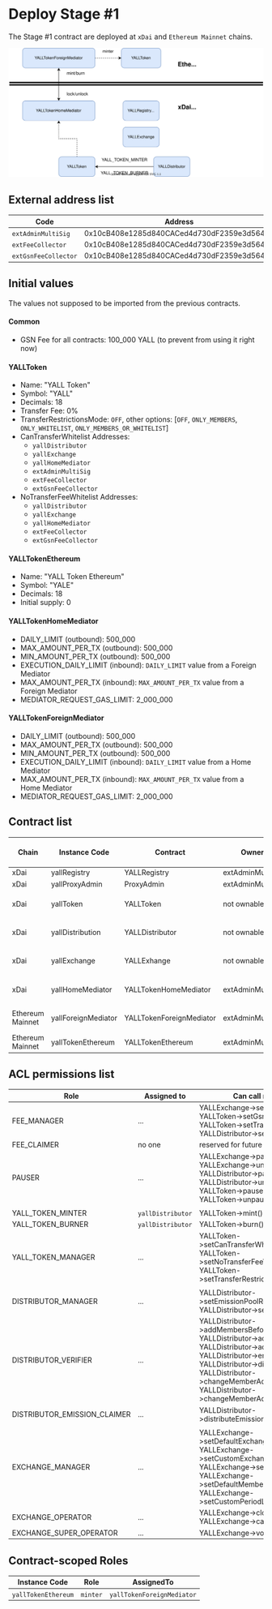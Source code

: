 # Deploy Stage #1

The Stage #1 contract are deployed at `xDai` and `Ethereum Mainnet` chains.

![Stage #1 Deployment](../images/deployment-stage-1.svg)

## External address list

|Code|Address|
|---|---|
|`extAdminMultiSig`| 0x10cB408e1285d840CACed4d730dF2359e3d56444 |
|`extFeeCollector`| 0x10cB408e1285d840CACed4d730dF2359e3d56444 |
|`extGsnFeeCollector`| 0x10cB408e1285d840CACed4d730dF2359e3d56444 |

## Initial values
The values not supposed to be imported from the previous contracts.

#### Common

* GSN Fee for all contracts: 100_000 YALL (to prevent from using it right now)

#### YALLToken

* Name: "YALL Token"
* Symbol: "YALL"
* Decimals: 18
* Transfer Fee: 0%
* TransferRestrictionsMode: `OFF`, other options: [`OFF`, `ONLY_MEMBERS`, `ONLY_WHITELIST`, `ONLY_MEMBERS_OR_WHITELIST`]
* CanTransferWhitelist Addresses:
  * `yallDistributor`
  * `yallExchange`
  * `yallHomeMediator`
  * `extAdminMultiSig`
  * `extFeeCollector`
  * `extGsnFeeCollector`
* NoTransferFeeWhitelist Addresses:
  * `yallDistributor`
  * `yallExchange`
  * `yallHomeMediator`
  * `extFeeCollector`
  * `extGsnFeeCollector`

#### YALLTokenEthereum

* Name: "YALL Token Ethereum"
* Symbol: "YALE"
* Decimals: 18
* Initial supply: 0

#### YALLTokenHomeMediator

* DAILY_LIMIT (outbound): 500_000
* MAX_AMOUNT_PER_TX (outbound): 500_000
* MIN_AMOUNT_PER_TX (outbound): 500_000
* EXECUTION_DAILY_LIMIT (inbound): `DAILY_LIMIT` value from a Foreign Mediator
* MAX_AMOUNT_PER_TX (inbound): `MAX_AMOUNT_PER_TX` value from a Foreign Mediator
* MEDIATOR_REQUEST_GAS_LIMIT: 2_000_000

#### YALLTokenForeignMediator

* DAILY_LIMIT (outbound): 500_000
* MAX_AMOUNT_PER_TX (outbound): 500_000
* MIN_AMOUNT_PER_TX (outbound): 500_000
* EXECUTION_DAILY_LIMIT (inbound): `DAILY_LIMIT` value from a Home Mediator
* MAX_AMOUNT_PER_TX (inbound): `MAX_AMOUNT_PER_TX` value from a Home Mediator
* MEDIATOR_REQUEST_GAS_LIMIT: 2_000_000

## Contract list

|Chain|Instance Code|Contract|Owner|Proxy Owner|Arbitrary ERC20 withdrawal|ETH Withdrawal|Pausable|
|---|---|---|---|---|---|---|---|
|xDai|yallRegistry|YALLRegistry|extAdminMultiSig|extAdminMultiSig|no|no|no|
|xDai|yallProxyAdmin|ProxyAdmin|extAdminMultiSig|no proxy|no|no|no|
|xDai|yallToken|YALLToken|not ownable|yallProxyAdmin|only YALL by FEE_CLAIMER role|no|particular methods|
|xDai|yallDistribution|YALLDistributor|not ownable|yallProxyAdmin|only YALL by FEE_CLAIMER role|no|particular methods|
|xDai|yallExchange|YALLExhange|not ownable|yallProxyAdmin|only YALL by FEE_CLAIMER role|no|particular methods|
|xDai|yallHomeMediator|YALLTokenHomeMediator|extAdminMultiSig|extAdminMultiSig|any ERC20 by a Proxy Owner|by a Proxy Owner|no|
|Ethereum Mainnet|yallForeignMediator|YALLTokenForeignMediator|extAdminMultiSig|extAdminMultiSig|any ERC20 by a Proxy Owner|by a Proxy Owner|no|
|Ethereum Mainnet|yallTokenEthereum|YALLTokenEthereum|extAdminMultiSig|no proxy|no|no|no|

## ACL permissions list

|Role|Assigned to|Can call methods|
|---|---|---|
|FEE_MANAGER|...|YALLExchange->setGsnFee()<br>YALLToken->setGsnFee()<br>YALLToken->setTransferFee()<br>YALLDistributor->setGsnFee()|
|FEE_CLAIMER|no one|reserved for future use|
|PAUSER|...|YALLExchange->pause()<br>YALLExchange->unpause()<br>YALLDistributor->pause()<br>YALLDistributor->unpause()<br>YALLToken->pause()<br>YALLToken->unpause()|
| | | |
|YALL_TOKEN_MINTER|`yallDistributor`|YALLToken->mint()|
|YALL_TOKEN_BURNER|`yallDistributor`|YALLToken->burn()|
|YALL_TOKEN_MANAGER|...|YALLToken->setCanTransferWhitelistAddress()<br>YALLToken->setNoTransferFeeWhitelistAddress()<br>YALLToken->setTransferRestrictionMode()|
| | | |
|DISTRIBUTOR_MANAGER|...|YALLDistributor->setEmissionPoolRewardShare()<br>YALLDistributor->setPeriodVolume()|
|DISTRIBUTOR_VERIFIER|...|YALLDistributor->addMembersBeforeGenesis()<br>YALLDistributor->addMembers()<br>YALLDistributor->addMember()<br>YALLDistributor->enableMembers()<br>YALLDistributor->disableMembers()<br>YALLDistributor->changeMemberAddresses()<br>YALLDistributor->changeMemberAddress()|
|DISTRIBUTOR_EMISSION_CLAIMER|...|YALLDistributor->distributeEmissionPoolReward()|
| | | |
|EXCHANGE_MANAGER|...|YALLExchange->setDefaultExchangeRate()<br>YALLExchange->setCustomExchangeRate()<br>YALLExchange->setTotalPeriodLimit()<br>YALLExchange->setDefaultMemberPeriodLimit()<br>YALLExchange->setCustomPeriodLimit()|
|EXCHANGE_OPERATOR|...|YALLExchange->closeOrder()<br>YALLExchange->cancelOrder()|
|EXCHANGE_SUPER_OPERATOR|...|YALLExchange->voidOrder()|

## Contract-scoped Roles
|Instance Code|Role|AssignedTo|
|---|---|---|
|`yallTokenEthereum`|`minter`|`yallTokenForeignMediator`|
